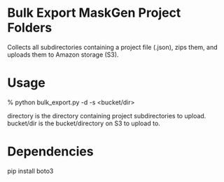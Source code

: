 # Bulk Export MaskGen Project Folders

Collects all subdirectories containing a project file (.json), zips them, and uploads them to Amazon storage (S3).

# Usage

% python bulk_export.py -d <directory> -s <bucket/dir>

directory is the directory containing project subdirectories to upload.
bucket/dir is the bucket/directory on S3 to upload to.

# Dependencies
pip install boto3